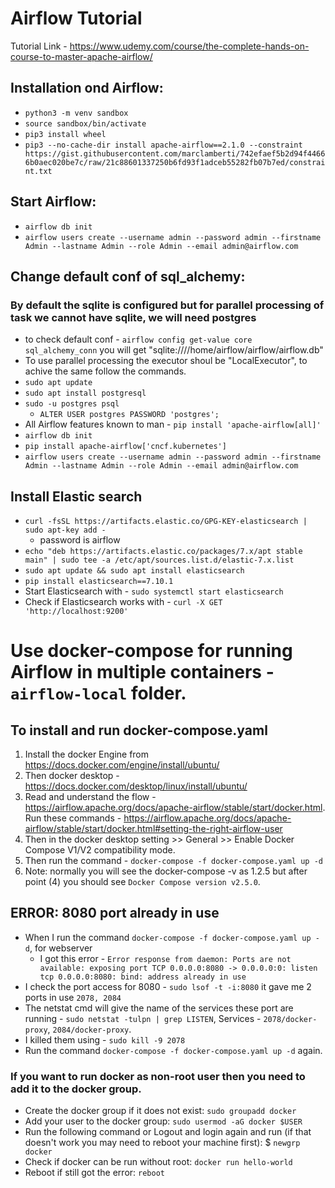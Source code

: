 # Airflow Tutorial
Tutorial Link - https://www.udemy.com/course/the-complete-hands-on-course-to-master-apache-airflow/

## Installation ond Airflow:
- `python3 -m venv sandbox`
- `source sandbox/bin/activate`
- `pip3 install wheel`
- `pip3 --no-cache-dir install apache-airflow==2.1.0 --constraint https://gist.githubusercontent.com/marclamberti/742efaef5b2d94f44666b0aec020be7c/raw/21c88601337250b6fd93f1adceb55282fb07b7ed/constraint.txt`

## Start Airflow:
- `airflow db init`
- `airflow users create --username admin --password admin --firstname Admin --lastname Admin --role Admin --email admin@airflow.com`

## Change default conf of sql_alchemy:
### By default the sqlite is configured but for parallel processing of task we cannot have sqlite, we will need postgres
- to check default conf - `airflow config get-value core sql_alchemy_conn` you will get "sqlite:////home/airflow/airflow/airflow.db"
- To use parallel processing the executor shoul be "LocalExecutor", to achive the same follow the commands.
- `sudo apt update`
- `sudo apt install postgresql`
- `sudo -u postgres psql`
    - `ALTER USER postgres PASSWORD 'postgres';`
- All Airflow features known to man - `pip install 'apache-airflow[all]'`
- `airflow db init`
- `pip install apache-airflow['cncf.kubernetes']`
- `airflow users create --username admin --password admin --firstname Admin --lastname Admin --role Admin --email admin@airflow.com`

## Install Elastic search
- `curl -fsSL https://artifacts.elastic.co/GPG-KEY-elasticsearch | sudo apt-key add -`
    - password is airflow
- `echo "deb https://artifacts.elastic.co/packages/7.x/apt stable main" | sudo tee -a /etc/apt/sources.list.d/elastic-7.x.list`
- `sudo apt update && sudo apt install elasticsearch`
- `pip install elasticsearch==7.10.1`
- Start Elasticsearch with - `sudo systemctl start elasticsearch`
- Check if Elasticsearch works with - `curl -X GET 'http://localhost:9200'`

# Use docker-compose for running Airflow in multiple containers - `airflow-local` folder.
## To install and run docker-compose.yaml
1. Install the docker Engine from https://docs.docker.com/engine/install/ubuntu/
2. Then docker desktop - https://docs.docker.com/desktop/linux/install/ubuntu/
3. Read and understand the flow - https://airflow.apache.org/docs/apache-airflow/stable/start/docker.html. Run these commands - https://airflow.apache.org/docs/apache-airflow/stable/start/docker.html#setting-the-right-airflow-user
4. Then in the docker desktop setting >> General >> Enable Docker Compose V1/V2 compatibility mode.
5. Then run the command - `docker-compose -f docker-compose.yaml up -d`
6. Note: normally you will see the docker-compose -v as 1.2.5 but after point (4) you should see `Docker Compose version v2.5.0`.

## ERROR: 8080 port already in use
- When I run the command `docker-compose -f docker-compose.yaml up -d`, for webserver 
    - I got this error - `Error response from daemon: Ports are not available: exposing port TCP 0.0.0.0:8080 -> 0.0.0.0:0: listen tcp 0.0.0.0:8080: bind: address already in use`
- I check the port access for 8080 - `sudo lsof -t -i:8080` it gave me 2 ports in use `2078, 2084`
- The netstat cmd will give the name of the services these port are running - `sudo netstat -tulpn | grep LISTEN`, Services - `2078/docker-proxy`, `2084/docker-proxy`.
- I killed them using - `sudo kill -9 2078`
- Run the command `docker-compose -f docker-compose.yaml up -d` again.


### If you want to run docker as non-root user then you need to add it to the docker group.
- Create the docker group if it does not exist: `sudo groupadd docker`
- Add your user to the docker group: `sudo usermod -aG docker $USER`
- Run the following command or Logout and login again and run (if that doesn't work you may need to reboot your machine first): $ `newgrp docker`
- Check if docker can be run without root: `docker run hello-world`
- Reboot if still got the error: `reboot`
